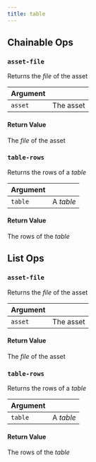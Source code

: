 ```yaml
---
title: table
---
```

## Chainable Ops
<h3 id="asset-file"><code>asset-file</code></h3>

Returns the _file_ of the asset

| Argument |  |
| :--- | :--- |
| `asset` | The asset |

#### Return Value
The _file_ of the asset

<h3 id="table-rows"><code>table-rows</code></h3>

Returns the rows of a _table_

| Argument |  |
| :--- | :--- |
| `table` | A _table_ |

#### Return Value
The rows of the _table_


## List Ops
<h3 id="asset-file"><code>asset-file</code></h3>

Returns the _file_ of the asset

| Argument |  |
| :--- | :--- |
| `asset` | The asset |

#### Return Value
The _file_ of the asset

<h3 id="table-rows"><code>table-rows</code></h3>

Returns the rows of a _table_

| Argument |  |
| :--- | :--- |
| `table` | A _table_ |

#### Return Value
The rows of the _table_

